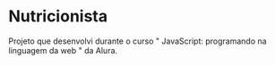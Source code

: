 # Nutricionista
Projeto que desenvolvi durante o curso " JavaScript: programando na linguagem da web " da Alura.
